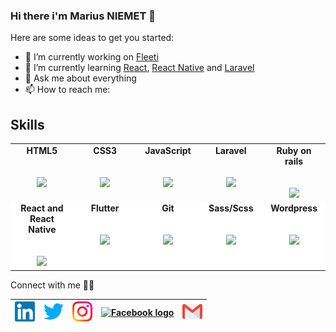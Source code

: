 ### Hi there i'm Marius NIEMET 👋

Here are some ideas to get you started:

- 🔭 I’m currently working on <a href="https://www.fleeti.co/">Fleeti</a>
- 🌱 I’m currently learning <a href="https://fr.reactjs.org/">React</a>, <a href="https://reactnative.dev/">React Native</a> and <a href="https://laravel.com/">Laravel</a> 
- 💬 Ask me about everything
- 📫 How to reach me: 

## Skills
<table>
  <tbody>
    <tr valign="top">
      <td width="20%" align="center">
        <span><b>HTML5</b></span><br><br><br>
        <img height="64px" src="https://cdn.svgporn.com/logos/html-5.svg">
      </td>
      <td width="20%" align="center">
        <span><b>CSS3</b></span><br><br><br>
        <img height="64px" src="https://cdn.svgporn.com/logos/css-3.svg">
      </td>
      <td width="20%" align="center">
        <span><b>JavaScript</b></span><br><br><br>
        <img height="64px" src="https://cdn.svgporn.com/logos/javascript.svg">
      </td>
      <td width="20%" align="center">
        <span><b>Laravel</b></span><br><br><br>
        <img height="64px" src="https://cdn.svgporn.com/logos/laravel.svg">
      </td>
      <td width="20%" align="center">
        <span><b>Ruby on rails</b></span><br><br><br>
        <img height="64px" src="https://cdn.svgporn.com/logos/rails.svg">
      </td>
    </tr>
    <tr valign="top" style="background-color: #fff;">
      <td width="20%" align="center">
        <span><b>React and React Native</b></span><br><br><br>
        <img height="64px" src="https://cdn.svgporn.com/logos/react.svg">
      </td>
      <td width="20%" align="center">
        <span><b>Flutter</b></span><br><br><br>
        <img height="64px" src="https://cdn.svgporn.com/logos/flutter.svg">
      </td>
      <td width="20%" align="center">
        <span><b>Git</b></span><br><br><br>
        <img height="64px" src="https://cdn.svgporn.com/logos/git-icon.svg">
      </td>
      <td width="20%" align="center">
        <span><b>Sass/Scss</b></span><br><br><br>
        <img height="64px" src="https://cdn.svgporn.com/logos/sass.svg">
      </td>
      <td width="20%" align="center">
        <span><b>Wordpress</b></span><br><br><br>
        <img height="64px" src="https://cdn.svgporn.com/logos/wordpress.svg">
      </td>
    </tr>
  </tbody>
</table>


Connect with me 🤝🏽

| [<img src="https://github.com/daoodaba975/daoodaba975/blob/master/assets/Linkedin.svg" alt="Linkedin Logo" width="32">](https://www.linkedin.com/in/marius-vincent-niemet-928b48182/) | [<img src="https://github.com/daoodaba975/daoodaba975/blob/master/assets/Twitter.svg" alt="Twitter Logo" width="32">](https://twitter.com/mariusniemet05) | [<img src="https://github.com/daoodaba975/daoodaba975/blob/master/assets/Instagram.svg" alt="Instagram logo" width="32">](https://www.instagram.com/mariusniemet05/) | [<img src="https://cdn.svgporn.com/logos/facebook.svg" alt="Facebook logo" width="32">](https://www.facebook.com/marius.niemet/) | [<img src="https://github.com/daoodaba975/daoodaba975/blob/master/assets/Gmail.svg" alt="Gmail logo" height="32">](mailto:mariusniemet20@gmail.com)
|:---:|:---:|:---:|:---:|:---:|
